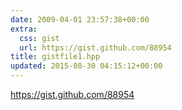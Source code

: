 ```yaml
---
date: 2009-04-01 23:57:38+00:00
extra:
  css: gist
  url: https://gist.github.com/88954
title: gistfile1.hpp
updated: 2015-08-30 04:15:12+00:00
---
```


<https://gist.github.com/88954>
